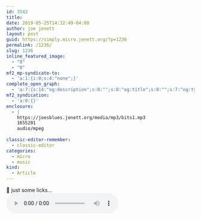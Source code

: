 ```yaml
---
id: 3542
title: 
date: 2019-05-25T14:32:49-04:00
author: joe jenett
layout: post
guid: https://simply.micro.jenett.org/?p=1236
permalink: /1236/
slug: 1236
inline_featured_image:
  - "0"
  - "0"
mf2_mp-syndicate-to:
  - 'a:1:{i:0;s:4:"none";}'
complete_open_graph:
  - 'a:7:{s:14:"og:description";s:0:"";s:8:"og:title";s:0:"";s:7:"og:type";s:0:"";s:12:"twitter:card";s:7:"summary";s:15:"twitter:creator";s:0:"";s:19:"twitter:description";s:0:"";s:8:"og:image";s:0:"";}'
mf2_syndication:
  - 'a:0:{}'
enclosure:
  - |
    https://joesblues.jenett.org/media/mp3/bits1.mp3
    1655201
    audio/mpeg
    
classic-editor-remember:
  - classic-editor
categories:
  - micro
  - music
kind:
  - Article
---
```

🎵 just some licks...  
<audio controls="controls"><source src="https://joesblues.jenett.org/media/mp3/bits1.mp3" type="audio/mp3"></audio>